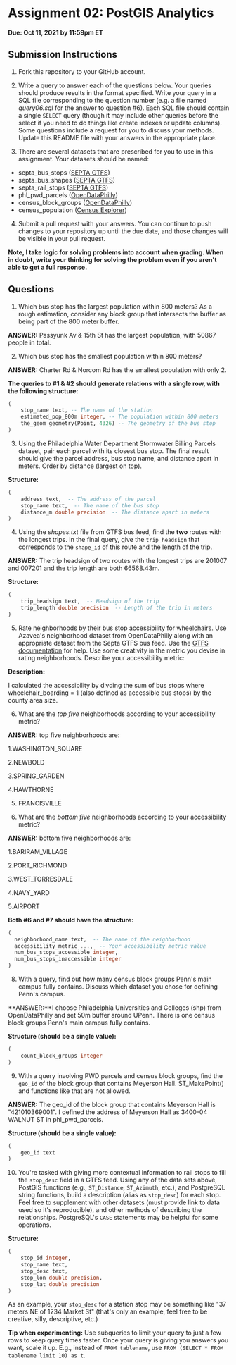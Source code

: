 # Assignment 02: PostGIS Analytics

**Due: Oct 11, 2021 by 11:59pm ET**

## Submission Instructions

1. Fork this repository to your GitHub account.

2. Write a query to answer each of the questions below. Your queries should produce results in the format specified. Write your query in a SQL file corresponding to the question number (e.g. a file named _query06.sql_ for the answer to question #6). Each SQL file should contain a single `SELECT` query (though it may include other queries before the select if you need to do things like create indexes or update columns). Some questions include a request for you to discuss your methods. Update this README file with your answers in the appropriate place.

3. There are several datasets that are prescribed for you to use in this assignment. Your datasets should be named:
  * septa_bus_stops ([SEPTA GTFS](http://www3.septa.org/developer/))
  * septa_bus_shapes ([SEPTA GTFS](http://www3.septa.org/developer/))
  * septa_rail_stops ([SEPTA GTFS](http://www3.septa.org/developer/))
  * phl_pwd_parcels ([OpenDataPhilly](https://opendataphilly.org/dataset/pwd-stormwater-billing-parcels))
  * census_block_groups ([OpenDataPhilly](https://opendataphilly.org/dataset/census-block-groups))
  * census_population ([Census Explorer](https://data.census.gov/cedsci/table?t=Populations%20and%20People&g=0500000US42101%241500000&y=2010&d=DEC%20Summary%20File%201&tid=DECENNIALSF12010.P1))

4. Submit a pull request with your answers. You can continue to push changes to your repository up until the due date, and those changes will be visible in your pull request.

**Note, I take logic for solving problems into account when grading. When in doubt, write your thinking for solving the problem even if you aren't able to get a full response.**

## Questions

1. Which bus stop has the largest population within 800 meters? As a rough estimation, consider any block group that intersects the buffer as being part of the 800 meter buffer.

**ANSWER:** Passyunk Av & 15th St has the largest population, with 50867 people in total.

2. Which bus stop has the smallest population within 800 meters?

**ANSWER:** Charter Rd & Norcom Rd has the smallest population with only 2.

  **The queries to #1 & #2 should generate relations with a single row, with the following structure:**

  ```sql
  (
      stop_name text, -- The name of the station
      estimated_pop_800m integer, -- The population within 800 meters
      the_geom geometry(Point, 4326) -- The geometry of the bus stop
  )
  ```

3. Using the Philadelphia Water Department Stormwater Billing Parcels dataset, pair each parcel with its closest bus stop. The final result should give the parcel address, bus stop name, and distance apart in meters. Order by distance (largest on top).

  **Structure:**
  ```sql
  (
      address text,  -- The address of the parcel
      stop_name text,  -- The name of the bus stop
      distance_m double precision  -- The distance apart in meters
  )
  ```

4. Using the _shapes.txt_ file from GTFS bus feed, find the **two** routes with the longest trips. In the final query, give the `trip_headsign` that corresponds to the `shape_id` of this route and the length of the trip.

**ANSWER:** The trip headsign of two routes with the longest trips are 201007 and 007201 and the trip length are both 66568.43m.

  **Structure:**
  ```sql
  (
      trip_headsign text,  -- Headsign of the trip
      trip_length double precision  -- Length of the trip in meters
  )
  ```

5. Rate neighborhoods by their bus stop accessibility for wheelchairs. Use Azavea's neighborhood dataset from OpenDataPhilly along with an appropriate dataset from the Septa GTFS bus feed. Use the [GTFS documentation](https://gtfs.org/reference/static/) for help. Use some creativity in the metric you devise in rating neighborhoods. Describe your accessibility metric:

**Description:**

I calculated the accessibility by divding the sum of bus stops where wheelchair_boarding = 1 (also defined as accessible bus stops) by the county area size.

6. What are the _top five_ neighborhoods according to your accessibility metric?

**ANSWER:** top five neighborhoods are: 

1.WASHINGTON_SQUARE 

2.NEWBOLD

3.SPRING_GARDEN

4.HAWTHORNE

5. FRANCISVILLE

7. What are the _bottom five_ neighborhoods according to your accessibility metric?

**ANSWER:** bottom five neighborhoods are: 

1.BARIRAM_VILLAGE

2.PORT_RICHMOND

3.WEST_TORRESDALE

4.NAVY_YARD

5.AIRPORT

  **Both #6 and #7 should have the structure:**
  ```sql
  (
    neighborhood_name text,  -- The name of the neighborhood
    accessibility_metric ...,  -- Your accessibility metric value
    num_bus_stops_accessible integer,
    num_bus_stops_inaccessible integer
  )
  ```

8. With a query, find out how many census block groups Penn's main campus fully contains. Discuss which dataset you chose for defining Penn's campus.

**ANSWER:**I choose Philadelphia Universities and Colleges (shp) from OpenDataPhilly and set 50m buffer around UPenn. 
There is one census block groups Penn's main campus fully contains.

  **Structure (should be a single value):**
  ```sql
  (
      count_block_groups integer
  )
  ```

9. With a query involving PWD parcels and census block groups, find the `geo_id` of the block group that contains Meyerson Hall. ST_MakePoint() and functions like that are not allowed.

**ANSWER:** The geo_id of the block group that contains Meyerson Hall is "421010369001". 
I defined the address of Meyerson Hall as 3400-04 WALNUT ST in phl_pwd_parcels.

  **Structure (should be a single value):**
  ```sql
  (
      geo_id text
  )
  ```

10. You're tasked with giving more contextual information to rail stops to fill the `stop_desc` field in a GTFS feed. Using any of the data sets above, PostGIS functions (e.g., `ST_Distance`, `ST_Azimuth`, etc.), and PostgreSQL string functions, build a description (alias as `stop_desc`) for each stop. Feel free to supplement with other datasets (must provide link to data used so it's reproducible), and other methods of describing the relationships. PostgreSQL's `CASE` statements may be helpful for some operations.

  **Structure:**
  ```sql
  (
      stop_id integer,
      stop_name text,
      stop_desc text,
      stop_lon double precision,
      stop_lat double precision
  )
  ```

  As an example, your `stop_desc` for a station stop may be something like "37 meters NE of 1234 Market St" (that's only an example, feel free to be creative, silly, descriptive, etc.)

  **Tip when experimenting:** Use subqueries to limit your query to just a few rows to keep query times faster. Once your query is giving you answers you want, scale it up. E.g., instead of `FROM tablename`, use `FROM (SELECT * FROM tablename limit 10) as t`.
